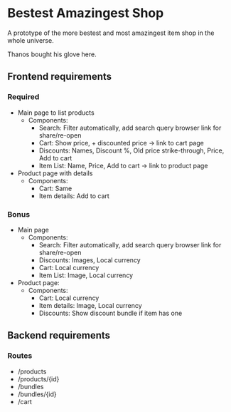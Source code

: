 # Bestest Amazingest Shop

A prototype of the more bestest and most amazingest item shop in the whole universe.

Thanos bought his glove here.

## Frontend requirements

### Required

* Main page to list products
  * Components:
    * Search: Filter automatically, add search query browser link for share/re-open
    * Cart: Show price, + discounted price -> link to cart page
    * Discounts: Names, Discount %, Old price strike-through, Price, Add to cart
    * Item List: Name, Price, Add to cart -> link to product page
* Product page with details
  * Components:
    * Cart: Same
    * Item details: Add to cart

### Bonus

* Main page
  * Components:
    * Search: Filter automatically, add search query browser link for share/re-open
    * Discounts: Images, Local currency
    * Cart: Local currency
    * Item List: Image, Local currency
* Product page:
  * Components:
    * Cart: Local currency
    * Item details: Image, Local currency
    * Discounts: Show discount bundle if item has one

## Backend requirements

### Routes

* /products
* /products/{id}
* /bundles
* /bundles/{id}
* /cart

